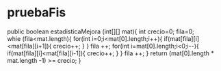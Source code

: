 # pruebaFis

 public boolean estadisticaMejora (int[][] mat){
    int crecio=0; 
    fila=0;  
    whie (fila<mat.length){
 for(int i=0;i<mat[0].length;i++){
        if(mat[fila][i]<mat[fila][i+1]){
            crecio++;
        }
    }
    fila ++;
for(int i=mat[0].length;i<0;i--){
if(mat[fila][i]<mat[fila][i-1]){
            crecio++;
        }
}
 fila ++;
 }
 return (mat[0].length * mat.length -1) >= crecio;
    }
   

    